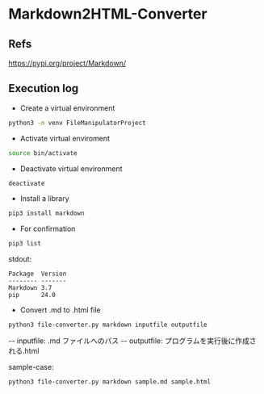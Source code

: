 # Markdown2HTML-Converter

## Refs

https://pypi.org/project/Markdown/

## Execution log

- Create a virtual environment

```zsh
python3 -m venv FileManipulatorProject
```

- Activate virtual enviroment

```zsh
source bin/activate
```

- Deactivate virtual environment

```zsh
deactivate
```

- Install a library

```zsh
pip3 install markdown
```

- For confirmation

```zsh
pip3 list
```

stdout:

```
Package  Version
-------- -------
Markdown 3.7
pip      24.0
```

- Convert .md to .html file

```shell
python3 file-converter.py markdown inputfile outputfile
```

-- inputfile: .md ファイルへのパス
-- outputfile: プログラムを実行後に作成される.html

sample-case:

```zsh
python3 file-converter.py markdown sample.md sample.html
```
